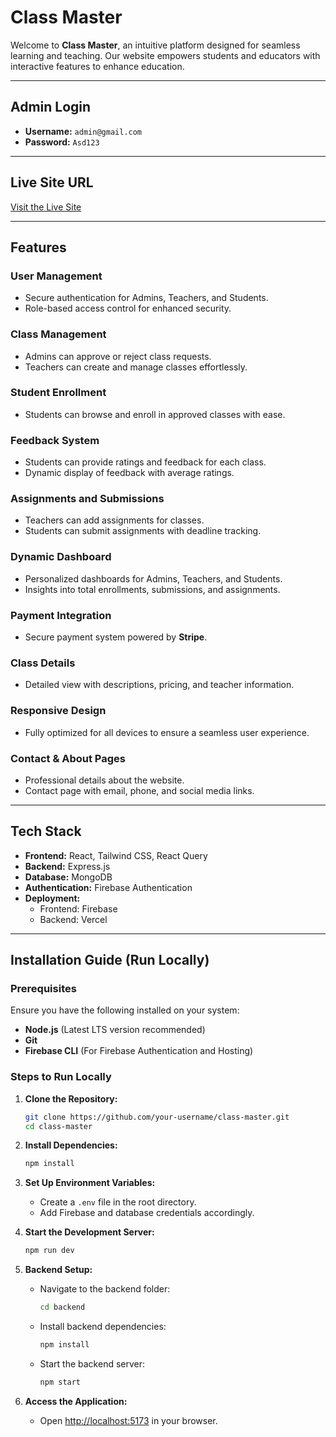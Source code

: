 # **Class Master**

Welcome to **Class Master**, an intuitive platform designed for seamless learning and teaching. Our website empowers students and educators with interactive features to enhance education.

---

## **Admin Login**
- **Username:** `admin@gmail.com`
- **Password:** `Asd123`

---

## **Live Site URL**
[Visit the Live Site](https://class-master-42825.web.app/)

---

## **Features**

### **User Management**
- Secure authentication for Admins, Teachers, and Students.
- Role-based access control for enhanced security.

### **Class Management**
- Admins can approve or reject class requests.
- Teachers can create and manage classes effortlessly.

### **Student Enrollment**
- Students can browse and enroll in approved classes with ease.

### **Feedback System**
- Students can provide ratings and feedback for each class.
- Dynamic display of feedback with average ratings.

### **Assignments and Submissions**
- Teachers can add assignments for classes.
- Students can submit assignments with deadline tracking.

### **Dynamic Dashboard**
- Personalized dashboards for Admins, Teachers, and Students.
- Insights into total enrollments, submissions, and assignments.

### **Payment Integration**
- Secure payment system powered by **Stripe**.

### **Class Details**
- Detailed view with descriptions, pricing, and teacher information.

### **Responsive Design**
- Fully optimized for all devices to ensure a seamless user experience.

### **Contact & About Pages**
- Professional details about the website.
- Contact page with email, phone, and social media links.

---

## **Tech Stack**
- **Frontend:** React, Tailwind CSS, React Query
- **Backend:** Express.js
- **Database:** MongoDB
- **Authentication:** Firebase Authentication
- **Deployment:**
  - Frontend: Firebase
  - Backend: Vercel

---

## **Installation Guide (Run Locally)**

### **Prerequisites**
Ensure you have the following installed on your system:
- **Node.js** (Latest LTS version recommended)
- **Git**
- **Firebase CLI** (For Firebase Authentication and Hosting)

### **Steps to Run Locally**

1. **Clone the Repository:**
   ```sh
   git clone https://github.com/your-username/class-master.git
   cd class-master
   ```

2. **Install Dependencies:**
   ```sh
   npm install
   ```

3. **Set Up Environment Variables:**
   - Create a `.env` file in the root directory.
   - Add Firebase and database credentials accordingly.

4. **Start the Development Server:**
   ```sh
   npm run dev
   ```

5. **Backend Setup:**
   - Navigate to the backend folder:
     ```sh
     cd backend
     ```
   - Install backend dependencies:
     ```sh
     npm install
     ```
   - Start the backend server:
     ```sh
     npm start
     ```

6. **Access the Application:**
   - Open [http://localhost:5173](http://localhost:5173) in your browser.
